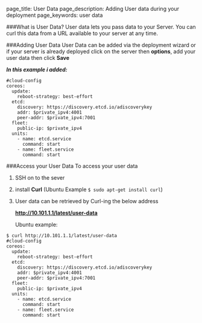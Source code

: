 page_title: User Data
page_description: Adding User data during your deployment
page_keywords: user data

###What is User Data?
User data lets you pass data to your Server. You can curl this data from a URL available to your server at any time.

###Adding User Data
User Data can be added via the deployment wizard or if your server is already deployed click on the server then __options__, add your user data then click __Save__

___In this example i added:___

```
#cloud-config
coreos:
  update:
    reboot-strategy: best-effort
  etcd:
    discovery: https://discovery.etcd.io/adiscoverykey
    addr: $private_ipv4:4001
    peer-addr: $private_ipv4:7001
  fleet:
    public-ip: $private_ipv4
  units:
    - name: etcd.service
      command: start
    - name: fleet.service
      command: start
```
      
###Access your User Data
To access your user data

1. SSH on to the sever 

2. install __Curl__ (Ubuntu Example `$ sudo apt-get install curl`)

3. User data can be retrieved by Curl-ing the below address

	__http://10.101.1.1/latest/user-data__

	Ubuntu example:

```
$ curl http://10.101.1.1/latest/user-data
#cloud-config
coreos:
  update:
    reboot-strategy: best-effort
  etcd:
    discovery: https://discovery.etcd.io/adiscoverykey
    addr: $private_ipv4:4001
    peer-addr: $private_ipv4:7001
  fleet:
    public-ip: $private_ipv4
  units:
    - name: etcd.service
      command: start
    - name: fleet.service
      command: start
```

